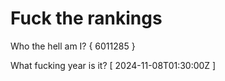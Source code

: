 # Fuck the rankings

Who the hell am I?
{ 6011285 }

What fucking year is it?
[ 2024-11-08T01:30:00Z ]
